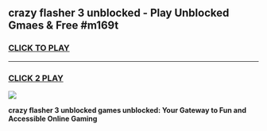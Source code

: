 
## crazy flasher 3 unblocked - Play Unblocked Gmaes & Free #m169t
<h3>
<a href="https://news.freeplayer.one?title=crazy_flasher_3_unblocked&ref=26F">CLICK TO PLAY</a></h3>
<hr>

<h3>
<a href="https://news.freeplayer.one?title=crazy_flasher_3_unblocked&ref=26F">CLICK 2 PLAY</a>
  
</h3>

<a href="https://news.freeplayer.one?title=crazy_flasher_3_unblocked&ref=26F/"><img src="https://clearcache.store/games.png"></a>


**crazy flasher 3 unblocked games unblocked: Your Gateway to Fun and Accessible Online Gaming**
